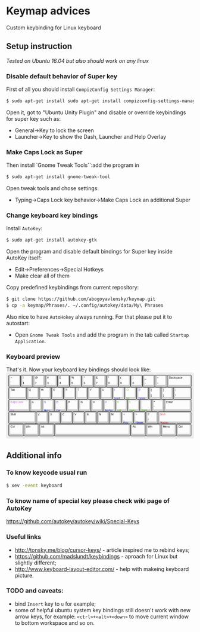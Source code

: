 # Keymap advices
Custom keybinding for Linux keyboard

## Setup instruction

*Tested on Ubuntu 16.04 but also should work on any linux*

### Disable default behavior of Super key

First of all you should install `CompizConfig Settings Manager`:

```bash
$ sudo apt-get install sudo apt-get install compizconfig-settings-manager
```

Open it, got to "Ubuntu Unity Plugin" and disable or override keybindings
for super key such as:

* General->Key to lock the screen
* Launcher->Key to show the Dash, Launcher and Help Overlay

### Make Caps Lock as Super

Then install `Gnome Tweak Tools``:add the program in 

```bash
$ sudo apt-get install gnome-tweak-tool
```

Open tweak tools and chose settings:

* Typing->Caps Lock key behavior->Make Caps Lock an additional Super

### Change keyboard key bindings

Install `AutoKey`:

```bash
$ sudo apt-get install autokey-gtk
```

Open the program and disable default bindings for Super key inside AutoKey 
itself:

* Edit->Preferences->Special Hotkeys
* Make clear all of them

Copy predefined keybindings from current repository:

```bash
$ git clone https://github.com/abogoyavlensky/keymap.git
$ cp -a keymap/Phrases/. ~/.config/autokey/data/My\ Phrases
```

Also nice to have `AutoHokey` always running. For that please put it to 
autostart:

* Open `Gnome Tweak Tools` and add the program in the tab called 
`Startup Application`.

### Keyboard preview

That's it. Now your keyboard key bindings should look like:
![Keyboard preview](keyboard.png?raw=true "Title")


## Additional info

### To know keycode usual run

```bash
$ xev -event keyboard
```

### To know name of special key please check wiki page of AutoKey

https://github.com/autokey/autokey/wiki/Special-Keys

### Useful links

* http://tonsky.me/blog/cursor-keys/ - article inspired me to rebind keys;
* https://github.com/madslundt/keybindings - aproach for Linux but slightly 
different;
* http://www.keyboard-layout-editor.com/ - help with makeing keyboard picture.

### TODO and caveats:

* bind `Insert` key to `u` for example;
* some of helpful ubuntu system key bindings still doesn't work with new arrow 
keys, for example: `<ctrl>+<alt>+<down>` to move current window to bottom 
workspace and so on.
